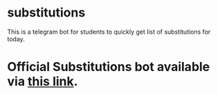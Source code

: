 # substitutions
This is a telegram bot for students to quickly get list of substitutions for today.
# Official Substitutions bot available via [this link](https://t.me/substitutions_bot). 
